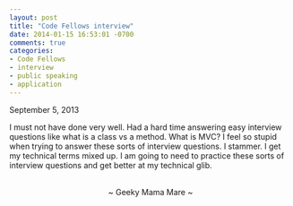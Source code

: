 ```yaml
---
layout: post
title: "Code Fellows interview"
date: 2014-01-15 16:53:01 -0700
comments: true
categories:
- Code Fellows
- interview
- public speaking
- application
---
```

September 5, 2013

I must not have done very well.  Had a hard time answering easy interview questions like what is a class vs a method.  What is MVC?  I feel so stupid when trying to answer these sorts of interview questions.  I stammer.  I get my technical terms mixed up.  I am going to need to practice these sorts of interview questions and get better at my technical glib.

<br>
<center>~ Geeky Mama Mare ~</center>

